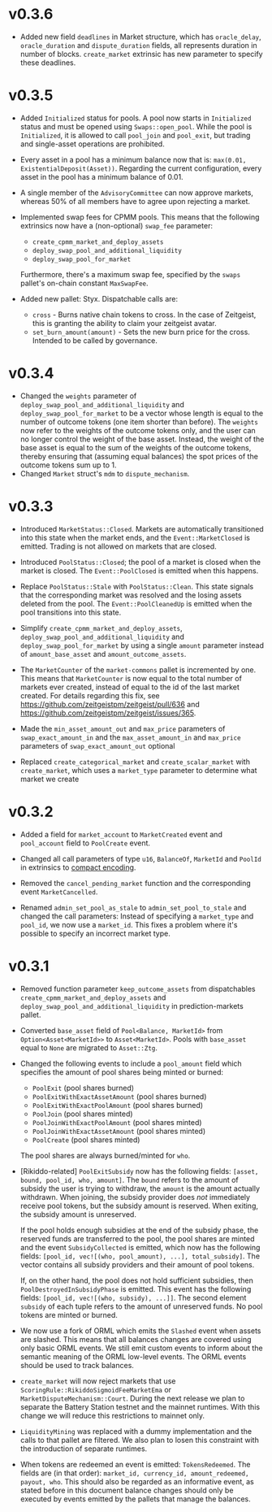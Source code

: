 # v0.3.6

- Added new field `deadlines` in Market structure, which has `oracle_delay`,
  `oracle_duration` and `dispute_duration` fields, all represents duration in
  number of blocks. `create_market` extrinsic has new parameter to specify these
  deadlines.

# v0.3.5

- Added `Initialized` status for pools. A pool now starts in `Initialized`
  status and must be opened using `Swaps::open_pool`. While the pool is
  `Initialized`, it is allowed to call `pool_join` and `pool_exit`, but trading
  and single-asset operations are prohibited.
- Every asset in a pool has a minimum balance now that is:
  `max(0.01, ExistentialDeposit(Asset))`. Regarding the current configuration,
  every asset in the pool has a minimum balance of 0.01.
- A single member of the `AdvisoryCommittee` can now approve markets, whereas
  50% of all members have to agree upon rejecting a market.
- Implemented swap fees for CPMM pools. This means that the following extrinsics
  now have a (non-optional) `swap_fee` parameter:

  - `create_cpmm_market_and_deploy_assets`
  - `deploy_swap_pool_and_additional_liquidity`
  - `deploy_swap_pool_for_market`

  Furthermore, there's a maximum swap fee, specified by the `swaps` pallet's
  on-chain constant `MaxSwapFee`.
- Added new pallet: Styx. Dispatchable calls are:
  - `cross` - Burns native chain tokens to cross. In the case of Zeitgeist, this
            is granting the ability to claim your zeitgeist avatar.
  - `set_burn_amount(amount)` - Sets the new burn price for the cross.
                              Intended to be called by governance.

# v0.3.4

- Changed the `weights` parameter of `deploy_swap_pool_and_additional_liquidity`
  and `deploy_swap_pool_for_market` to be a vector whose length is equal to the
  number of outcome tokens (one item shorter than before). The `weights` now
  refer to the weights of the outcome tokens only, and the user can no longer
  control the weight of the base asset. Instead, the weight of the base asset is
  equal to the sum of the weights of the outcome tokens, thereby ensuring that
  (assuming equal balances) the spot prices of the outcome tokens sum up to 1.
- Changed `Market` struct's `mdm` to `dispute_mechanism`.

# v0.3.3

- Introduced `MarketStatus::Closed`. Markets are automatically transitioned into
  this state when the market ends, and the `Event::MarketClosed` is emitted.
  Trading is not allowed on markets that are closed.

- Introduced `PoolStatus::Closed`; the pool of a market is closed when the
  market is closed. The `Event::PoolClosed` is emitted when this happens.

- Replace `PoolStatus::Stale` with `PoolStatus::Clean`. This state signals that
  the corresponding market was resolved and the losing assets deleted from the
  pool. The `Event::PoolCleanedUp` is emitted when the pool transitions into
  this state.

- Simplify `create_cpmm_market_and_deploy_assets`,
  `deploy_swap_pool_and_additional_liquidity` and `deploy_swap_pool_for_market`
  by using a single `amount` parameter instead of `amount_base_asset` and
  `amount_outcome_assets`.

- The `MarketCounter` of the `market-commons` pallet is incremented by one. This
  means that `MarketCounter` is now equal to the total number of markets ever
  created, instead of equal to the id of the last market created. For details
  regarding this fix, see https://github.com/zeitgeistpm/zeitgeist/pull/636 and
  https://github.com/zeitgeistpm/zeitgeist/issues/365.

- Made the `min_asset_amount_out` and `max_price` parameters of
  `swap_exact_amount_in` and the `max_asset_amount_in` and `max_price`
  parameters of `swap_exact_amount_out` optional

- Replaced `create_categorical_market` and `create_scalar_market` with
  `create_market`, which uses a `market_type` parameter to determine what market
  we create

# v0.3.2

- Added a field for `market_account` to `MarketCreated` event and `pool_account`
  field to `PoolCreate` event.

- Changed all call parameters of type `u16`, `BalanceOf`, `MarketId` and
  `PoolId` in extrinsics to
  [compact encoding](https://docs.substrate.io/v3/advanced/scale-codec/#compactgeneral-integers).

- Removed the `cancel_pending_market` function and the corresponding event
  `MarketCancelled`.

- Renamed `admin_set_pool_as_stale` to `admin_set_pool_to_stale` and changed the
  call parameters: Instead of specifying a `market_type` and `pool_id`, we now
  use a `market_id`. This fixes a problem where it's possible to specify an
  incorrect market type.

# v0.3.1

- Removed function parameter `keep_outcome_assets` from dispatchables
  `create_cpmm_market_and_deploy_assets` and
  `deploy_swap_pool_and_additional_liquidity` in prediction-markets pallet.

- Converted `base_asset` field of `Pool<Balance, MarketId>` from
  `Option<Asset<MarketId>>` to `Asset<MarketId>`. Pools with `base_asset` equal
  to `None` are migrated to `Asset::Ztg`.

- Changed the following events to include a `pool_amount` field which specifies
  the amount of pool shares being minted or burned:

  - `PoolExit` (pool shares burned)
  - `PoolExitWithExactAssetAmount` (pool shares burned)
  - `PoolExitWithExactPoolAmount` (pool shares burned)
  - `PoolJoin` (pool shares minted)
  - `PoolJoinWithExactPoolAmount` (pool shares minted)
  - `PoolJoinWithExactAssetAmount` (pool shares minted)
  - `PoolCreate` (pool shares minted)

  The pool shares are always burned/minted for `who`.

- [Rikiddo-related] `PoolExitSubsidy` now has the following fields:
  `[asset, bound, pool_id, who, amount]`. The `bound` refers to the amount of
  subsidy the user is trying to withdraw, the `amount` is the amount actually
  withdrawn. When joining, the subsidy provider does _not_ immediately receive
  pool tokens, but the subsidy amount is reserved. When exiting, the subsidy
  amount is unreserved.

  If the pool holds enough subsidies at the end of the subsidy phase, the
  reserved funds are transferred to the pool, the pool shares are minted and the
  event `SubsidyCollected` is emitted, which now has the following fields:
  `[pool_id, vec![(who, pool_amount), ...], total_subsidy]`. The vector contains
  all subsidy providers and their amount of pool tokens.

  If, on the other hand, the pool does not hold sufficient subsidies, then
  `PoolDestroyedInSubsidyPhase` is emitted. This event has the following fields:
  `[pool_id, vec![(who, subsidy), ...]]`. The second element `subsidy` of each
  tuple refers to the amount of unreserved funds. No pool tokens are minted or
  burned.

- We now use a fork of ORML which emits the `Slashed` event when assets are
  slashed. This means that all balances changes are covered using only basic
  ORML events. We still emit custom events to inform about the semantic meaning
  of the ORML low-level events. The ORML events should be used to track
  balances.

- `create_market` will now reject markets that use
  `ScoringRule::RikiddoSigmoidFeeMarketEma` or `MarketDisputeMechanism::Court`.
  During the next release we plan to separate the Battery Station testnet and
  the mainnet runtimes. With this change we will reduce this restrictions to
  mainnet only.

- `LiquidityMining` was replaced with a dummy implementation and the calls to
  that pallet are filtered. We also plan to losen this constraint with the
  introduction of separate runtimes.

- When tokens are redeemed an event is emitted: `TokensRedeemed`. The fields are
  (in that order): `market_id, currency_id, amount_redeemed, payout, who`. This
  should also be regarded as an informative event, as stated before in this
  document balance changes should only be executed by events emitted by the
  pallets that manage the balances.
